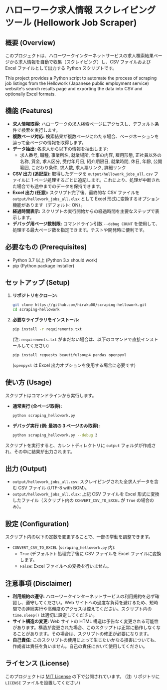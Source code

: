 # ハローワーク求人情報 スクレイピングツール (Hellowork Job Scraper)

## 概要 (Overview)

このプロジェクトは、ハローワークインターネットサービスの求人検索結果ページから求人情報を自動で収集（スクレイピング）し、CSV ファイルおよび Excel ファイルとして出力する Python スクリプトです。

This project provides a Python script to automate the process of scraping job listings from the Hellowork (Japanese public employment service) website's search results page and exporting the data into CSV and optionally Excel formats.

## 機能 (Features)

- **求人情報取得:** ハローワークの求人検索ページにアクセスし、デフォルト条件で検索を実行します。
- **複数ページ対応:** 検索結果が複数ページにわたる場合、ページネーションを辿って全ページの情報を取得します。
- **データ抽出:** 各求人から以下の情報を抽出します:
  - 求人番号, 職種, 事業所名, 就業場所, 仕事の内容, 雇用形態, 正社員以外の名称, 賃金, 求人区分, 受付年月日, 紹介期限日, 就業時間, 休日, 年齢, 公開範囲, こだわり条件, 求人数, 求人票リンク, 詳細リンク
- **CSV 出力 (追記型):** 取得したデータを `output/hellowork_jobs_all.csv` ファイルに 1 ページ処理するごとに追記します。これにより、処理が中断された場合でも途中までのデータを保持できます。
- **Excel 出力 (任意):** スクリプト完了後、最終的な CSV ファイルを `output/hellowork_jobs_all.xlsx` として Excel 形式に変換するオプション機能があります（デフォルト: ON）。
- **経過時間表示:** スクリプトの実行開始からの経過時間を主要なステップで表示します。
- **デバッグ用ページ数制限:** コマンドライン引数 `--debug COUNT` を使用して、処理する最大ページ数を指定できます。テストや開発時に便利です。

## 必要なもの (Prerequisites)

- Python 3.7 以上 (Python 3.x should work)
- pip (Python package installer)

## セットアップ (Setup)

1.  **リポジトリをクローン:**

    ```bash
    git clone https://github.com/hiraku00/scraping-hellowork.git
    cd scraping-hellowork
    ```

2.  **必要なライブラリをインストール:**
    ```bash
    pip install -r requirements.txt
    ```
    (注: `requirements.txt` がまだない場合は、以下のコマンドで直接インストールしてください)
    ```bash
    pip install requests beautifulsoup4 pandas openpyxl
    ```
    (`openpyxl` は Excel 出力オプションを使用する場合に必要です)

## 使い方 (Usage)

スクリプトはコマンドラインから実行します。

- **通常実行 (全ページ取得):**

  ```bash
  python scraping_hellowork.py
  ```

- **デバッグ実行 (例: 最初の 3 ページのみ取得):**
  ```bash
  python scraping_hellowork.py --debug 3
  ```

スクリプトを実行すると、カレントディレクトリに `output` フォルダが作成され、その中に結果が出力されます。

## 出力 (Output)

- `output/hellowork_jobs_all.csv`: スクレイピングされた全求人データを含む CSV ファイル (UTF-8 with BOM)。
- `output/hellowork_jobs_all.xlsx`: 上記 CSV ファイルを Excel 形式に変換したファイル（スクリプト内の `CONVERT_CSV_TO_EXCEL` が `True` の場合のみ）。

## 設定 (Configuration)

スクリプト内の以下の定数を変更することで、一部の挙動を調整できます。

- `CONVERT_CSV_TO_EXCEL` (`scraping_hellowork.py` 内):
  - `True` (デフォルト): 処理完了後に CSV ファイルを Excel ファイルに変換します。
  - `False`: Excel ファイルへの変換を行いません。

## 注意事項 (Disclaimer)

- **利用規約の遵守:** ハローワークインターネットサービスの利用規約を必ず確認し、遵守してください。Web サイトへの過度な負荷を避けるため、短時間での連続実行や高頻度のアクセスは控えてください。スクリプト内の `time.sleep()` は適切に設定してください。
- **サイト構造の変更:** Web サイトの HTML 構造は予告なく変更される可能性があります。構造が変更された場合、このスクリプトは正常に動作しなくなることがあります。その場合は、スクリプトの修正が必要になります。
- **自己責任:** このスクリプトの使用によって生じたいかなる損害についても、作成者は責任を負いません。自己の責任において使用してください。

## ライセンス (License)

このプロジェクトは [MIT License](LICENSE) の下で公開されています。
(注: リポジトリに `LICENSE` ファイルを設置してください)
